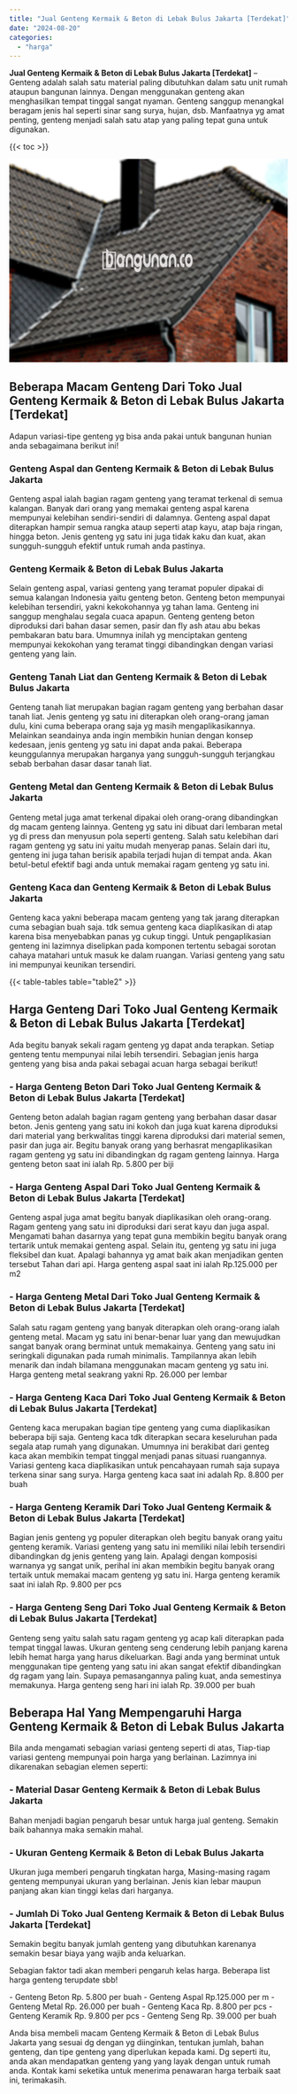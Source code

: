 ```yaml
---
title: "Jual Genteng Kermaik & Beton di Lebak Bulus Jakarta [Terdekat]"
date: "2024-08-20"
categories: 
  - "harga"
---
```


**Jual Genteng Kermaik & Beton di Lebak Bulus Jakarta \[Terdekat\]** – Genteng adalah salah satu material paling dibutuhkan dalam satu unit rumah ataupun bangunan lainnya. Dengan menggunakan genteng akan menghasilkan tempat tinggal sangat nyaman. Genteng sanggup menangkal beragam jenis hal seperti sinar sang surya, hujan, dsb. Manfaatnya yg amat penting, genteng menjadi salah satu atap yang paling tepat guna untuk digunakan.

{{< toc >}}

![Jual Genteng Kermaik & Beton di Lebak Bulus Jakarta [Terdekat]](/images/genteng-minimalis-murah08.png)

## Beberapa Macam Genteng Dari Toko Jual Genteng Kermaik & Beton di Lebak Bulus Jakarta \[Terdekat\]

Adapun variasi-tipe genteng yg bisa anda pakai untuk bangunan hunian anda sebagaimana berikut ini!

### Genteng Aspal dan Genteng Kermaik & Beton di Lebak Bulus Jakarta

Genteng aspal ialah bagian ragam genteng yang teramat terkenal di semua kalangan. Banyak dari orang yang memakai genteng aspal karena mempunyai kelebihan sendiri-sendiri di dalamnya. Genteng aspal dapat diterapkan hampir semua rangka ataup seperti atap kayu, atap baja ringan, hingga beton. Jenis genteng yg satu ini juga tidak kaku dan kuat, akan sungguh-sungguh efektif untuk rumah anda pastinya.

### Genteng Kermaik & Beton di Lebak Bulus Jakarta

Selain genteng aspal, variasi genteng yang teramat populer dipakai di semua kalangan Indonesia yaitu genteng beton. Genteng beton mempunyai kelebihan tersendiri, yakni kekokohannya yg tahan lama. Genteng ini sanggup menghalau segala cuaca apapun. Genteng genteng beton diproduksi dari bahan dasar semen, pasir dan fly ash atau abu bekas pembakaran batu bara. Umumnya inilah yg menciptakan genteng mempunyai kekokohan yang teramat tinggi dibandingkan dengan variasi genteng yang lain.

### Genteng Tanah Liat dan Genteng Kermaik & Beton di Lebak Bulus Jakarta

Genteng tanah liat merupakan bagian ragam genteng yang berbahan dasar tanah liat. Jenis genteng yg satu ini diterapkan oleh orang-orang jaman dulu, kini cuma beberapa orang saja yg masih mengaplikasikannya. Melainkan seandainya anda ingin membikin hunian dengan konsep kedesaan, jenis genteng yg satu ini dapat anda pakai. Beberapa keunggulannya merupakan harganya yang sungguh-sungguh terjangkau sebab berbahan dasar dasar tanah liat.

### Genteng Metal dan Genteng Kermaik & Beton di Lebak Bulus Jakarta

Genteng metal juga amat terkenal dipakai oleh orang-orang dibandingkan dg macam genteng lainnya. Genteng yg satu ini dibuat dari lembaran metal yg di press dan menyusun pola seperti genteng. Salah satu kelebihan dari ragam genteng yg satu ini yaitu mudah menyerap panas. Selain dari itu, genteng ini juga tahan berisik apabila terjadi hujan di tempat anda. Akan betul-betul efektif bagi anda untuk memakai ragam genteng yg satu ini.

### Genteng Kaca dan Genteng Kermaik & Beton di Lebak Bulus Jakarta

Genteng kaca yakni beberapa macam genteng yang tak jarang diterapkan cuma sebagian buah saja. tdk semua genteng kaca diaplikasikan di atap karena bisa menyebabkan panas yg cukup tinggi. Untuk pengaplikasian genteng ini lazimnya diselipkan pada komponen tertentu sebagai sorotan cahaya matahari untuk masuk ke dalam ruangan. Variasi genteng yang satu ini mempunyai keunikan tersendiri.

{{< table-tables table="table2" >}}

## Harga Genteng Dari Toko Jual Genteng Kermaik & Beton di Lebak Bulus Jakarta \[Terdekat\]

Ada begitu banyak sekali ragam genteng yg dapat anda terapkan. Setiap genteng tentu mempunyai nilai lebih tersendiri. Sebagian jenis harga genteng yang bisa anda pakai sebagai acuan harga sebagai berikut!

### \- Harga Genteng Beton Dari Toko Jual Genteng Kermaik & Beton di Lebak Bulus Jakarta \[Terdekat\]

Genteng beton adalah bagian ragam genteng yang berbahan dasar dasar beton. Jenis genteng yang satu ini kokoh dan juga kuat karena diproduksi dari material yang berkwalitas tinggi karena diproduksi dari material semen, pasir dan juga air. Begitu banyak orang yang berhasrat mengaplikasikan ragam genteng yg satu ini dibandingkan dg ragam genteng lainnya. Harga genteng beton saat ini ialah Rp. 5.800 per biji

### \- Harga Genteng Aspal Dari Toko Jual Genteng Kermaik & Beton di Lebak Bulus Jakarta \[Terdekat\]

Genteng aspal juga amat begitu banyak diaplikasikan oleh orang-orang. Ragam genteng yang satu ini diproduksi dari serat kayu dan juga aspal. Mengamati bahan dasarnya yang tepat guna membikin begitu banyak orang tertarik untuk memakai genteng aspal. Selain itu, genteng yg satu ini juga fleksibel dan kuat. Apalagi bahannya yg amat baik akan menjadikan genten tersebut Tahan dari api. Harga genteng aspal saat ini ialah Rp.125.000 per m2

### \- Harga Genteng Metal Dari Toko Jual Genteng Kermaik & Beton di Lebak Bulus Jakarta \[Terdekat\]

Salah satu ragam genteng yang banyak diterapkan oleh orang-orang ialah genteng metal. Macam yg satu ini benar-benar luar yang dan mewujudkan sangat banyak orang berminat untuk memakainya. Genteng yang satu ini seringkali digunakan pada rumah minimalis. Tampilannya akan lebih menarik dan indah bilamana menggunakan macam genteng yg satu ini. Harga genteng metal seakrang yakni Rp. 26.000 per lembar

### \- Harga Genteng Kaca Dari Toko Jual Genteng Kermaik & Beton di Lebak Bulus Jakarta \[Terdekat\]

Genteng kaca merupakan bagian tipe genteng yang cuma diaplikasikan beberapa biji saja. Genteng kaca tdk diterapkan secara keseluruhan pada segala atap rumah yang digunakan. Umumnya ini berakibat dari genteg kaca akan membikin tempat tinggal menjadi panas situasi ruangannya. Variasi genteng kaca diaplikasikan untuk pencahayaan rumah saja supaya terkena sinar sang surya. Harga genteng kaca saat ini adalah Rp. 8.800 per buah

### \- Harga Genteng Keramik Dari Toko Jual Genteng Kermaik & Beton di Lebak Bulus Jakarta \[Terdekat\]

Bagian jenis genteng yg populer diterapkan oleh begitu banyak orang yaitu genteng keramik. Variasi genteng yang satu ini memiliki nilai lebih tersendiri dibandingkan dg jenis genteng yang lain. Apalagi dengan komposisi warnanya yg sangat unik, perihal ini akan membikin begitu banyak orang tertaik untuk memakai macam genteng yg satu ini. Harga genteng keramik saat ini ialah Rp. 9.800 per pcs

### \- Harga Genteng Seng Dari Toko Jual Genteng Kermaik & Beton di Lebak Bulus Jakarta \[Terdekat\]

Genteng seng yaitu salah satu ragam genteng yg acap kali diterapkan pada tempat tinggal lawas. Ukuran genteng seng cenderung lebih panjang karena lebih hemat harga yang harus dikeluarkan. Bagi anda yang berminat untuk menggunakan tipe genteng yang satu ini akan sangat efektif dibandingkan dg ragam yang lain. Supaya pemasangannya paling kuat, anda semestinya memakunya. Harga genteng seng hari ini ialah Rp. 39.000 per buah

## Beberapa Hal Yang Mempengaruhi Harga Genteng Kermaik & Beton di Lebak Bulus Jakarta

Bila anda mengamati sebagian variasi genteng seperti di atas, Tiap-tiap variasi genteng mempunyai poin harga yang berlainan. Lazimnya ini dikarenakan sebagian elemen seperti:

### \- Material Dasar Genteng Kermaik & Beton di Lebak Bulus Jakarta

Bahan menjadi bagian pengaruh besar untuk harga jual genteng. Semakin baik bahannya maka semakin mahal.

### \- Ukuran Genteng Kermaik & Beton di Lebak Bulus Jakarta

Ukuran juga memberi pengaruh tingkatan harga, Masing-masing ragam genteng mempunyai ukuran yang berlainan. Jenis kian lebar maupun panjang akan kian tinggi kelas dari harganya.

### \- Jumlah Di Toko Jual Genteng Kermaik & Beton di Lebak Bulus Jakarta \[Terdekat\]

Semakin begitu banyak jumlah genteng yang dibutuhkan karenanya semakin besar biaya yang wajib anda keluarkan.

Sebagian faktor tadi akan memberi pengaruh kelas harga. Beberapa list harga genteng terupdate sbb!

\- Genteng Beton Rp. 5.800 per buah - Genteng Aspal Rp.125.000 per m - Genteng Metal Rp. 26.000 per buah - Genteng Kaca Rp. 8.800 per pcs - Genteng Keramik Rp. 9.800 per pcs - Genteng Seng Rp. 39.000 per buah

Anda bisa membeli macam Genteng Kermaik & Beton di Lebak Bulus Jakarta yang sesuai dg dengan yg diinginkan, tentukan jumlah, bahan genteng, dan tipe genteng yang diperlukan kepada kami. Dg seperti itu, anda akan mendapatkan genteng yang yang layak dengan untuk rumah anda. Kontak kami seketika untuk menerima penawaran harga terbaik saat ini, terimakasih.
